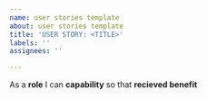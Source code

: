 ```yaml
---
name: user stories template
about: user stories template
title: 'USER STORY: <TITLE>'
labels: ''
assignees: ''

---
```


As a **role** I can **capability** so that **recieved benefit**
